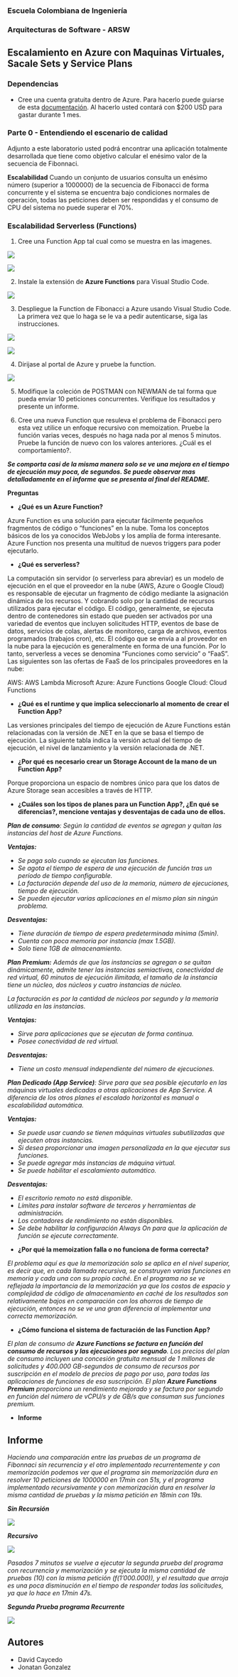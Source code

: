 ### Escuela Colombiana de Ingeniería
### Arquitecturas de Software - ARSW

## Escalamiento en Azure con Maquinas Virtuales, Sacale Sets y Service Plans

### Dependencias
* Cree una cuenta gratuita dentro de Azure. Para hacerlo puede guiarse de esta [documentación](https://azure.microsoft.com/en-us/free/search/?&ef_id=Cj0KCQiA2ITuBRDkARIsAMK9Q7MuvuTqIfK15LWfaM7bLL_QsBbC5XhJJezUbcfx-qAnfPjH568chTMaAkAsEALw_wcB:G:s&OCID=AID2000068_SEM_alOkB9ZE&MarinID=alOkB9ZE_368060503322_%2Bazure_b_c__79187603991_kwd-23159435208&lnkd=Google_Azure_Brand&dclid=CjgKEAiA2ITuBRDchty8lqPlzS4SJAC3x4k1mAxU7XNhWdOSESfffUnMNjLWcAIuikQnj3C4U8xRG_D_BwE). Al hacerlo usted contará con $200 USD para gastar durante 1 mes.

### Parte 0 - Entendiendo el escenario de calidad

Adjunto a este laboratorio usted podrá encontrar una aplicación totalmente desarrollada que tiene como objetivo calcular el enésimo valor de la secuencia de Fibonnaci.

**Escalabilidad**
Cuando un conjunto de usuarios consulta un enésimo número (superior a 1000000) de la secuencia de Fibonacci de forma concurrente y el sistema se encuentra bajo condiciones normales de operación, todas las peticiones deben ser respondidas y el consumo de CPU del sistema no puede superar el 70%.

### Escalabilidad Serverless (Functions)

1. Cree una Function App tal cual como se muestra en las  imagenes.

![](images/part3/part3-function-config.png)

![](images/part3/part3-function-configii.png)

2. Instale la extensión de **Azure Functions** para Visual Studio Code.

![](images/part3/part3-install-extension.png)

3. Despliegue la Function de Fibonacci a Azure usando Visual Studio Code. La primera vez que lo haga se le va a pedir autenticarse, siga las instrucciones.

![](images/part3/part3-deploy-function-1.png)

![](images/part3/part3-deploy-function-2.png)

4. Dirijase al portal de Azure y pruebe la function.

![](images/part3/part3-test-function.png)

5. Modifique la coleción de POSTMAN con NEWMAN de tal forma que pueda enviar 10 peticiones concurrentes. Verifique los resultados y presente un informe.

6. Cree una nueva Function que resuleva el problema de Fibonacci pero esta vez utilice un enfoque recursivo con memoization. Pruebe la función varias veces, después no haga nada por al menos 5 minutos. Pruebe la función de nuevo con los valores anteriores. ¿Cuál es el comportamiento?.

_**Se comporta casi de la misma manera solo se ve una mejora en el tiempo de ejecución muy poca, de segundos. Se puede observar mas detalladamente en el informe que se presenta al final del README.**_

**Preguntas**

* **¿Qué es un Azure Function?**

Azure Function es una solución para ejecutar fácilmente pequeños fragmentos de código o “funciones” en la nube. Toma los conceptos básicos de los ya conocidos WebJobs y los amplía de forma interesante. Azure Function nos presenta una multitud de nuevos triggers para poder ejecutarlo.

* **¿Qué es serverless?**

La computación sin servidor (o serverless para abreviar) es un modelo de ejecución en el que el proveedor en la nube (AWS, Azure o Google Cloud) es responsable de ejecutar un fragmento de código mediante la asignación dinámica de los recursos. Y cobrando solo por la cantidad de recursos utilizados para ejecutar el código. El código, generalmente, se ejecuta dentro de contenedores sin estado que pueden ser activados por una variedad de eventos que incluyen solicitudes HTTP, eventos de base de datos, servicios de colas, alertas de monitoreo, carga de archivos, eventos programados (trabajos cron), etc. El código que se envía a al proveedor en la nube para la ejecución es generalmente en forma de una función. Por lo tanto, serverless a veces se denomina “Funciones como servicio” o “FaaS”. Las siguientes son las ofertas de FaaS de los principales proveedores en la nube:

AWS: AWS Lambda
Microsoft Azure: Azure Functions
Google Cloud: Cloud Functions

* **¿Qué es el runtime y que implica seleccionarlo al momento de crear el Function App?**

Las versiones principales del tiempo de ejecución de Azure Functions están relacionadas con la versión de .NET en la que se basa el tiempo de ejecución. La siguiente tabla indica la versión actual del tiempo de ejecución, el nivel de lanzamiento y la versión relacionada de .NET.

* **¿Por qué es necesario crear un Storage Account de la mano de un Function App?**

Porque proporciona un espacio de nombres único para que los datos de Azure Storage sean accesibles a través de HTTP.

* **¿Cuáles son los tipos de planes para un Function App?, ¿En qué se diferencias?, mencione ventajas y desventajas de cada uno de ellos.**

_**Plan de consumo**: Según la cantidad de eventos se agregan y quitan las instancias del host de Azure Functions._

_**Ventajas:**_
- _Se paga solo cuando se ejecutan las funciones._
- _Se agota el tiempo de espera de una ejecución de función tras un período de tiempo configurable._
- _La facturación depende del uso de la memoria, número de ejecuciones, tiempo de ejecución._
- _Se pueden ejecutar varias aplicaciones en el mismo plan sin ningún problema._

_**Desventajas:**_
- _Tiene duración de tiempo de espera predeterminada mínima (5min)._
- _Cuenta con poca memoria por instancia (max 1.5GB)._
- _Solo tiene 1GB de almacenamiento._

_**Plan Premium:** Además de que las instancias se agregan o se quitan dinámicamente, admite tener las instancias semiactivas, conectividad de red virtual, 60 minutos de ejecución ilimitada, el tamaño de la instancia tiene un núcleo, dos núcleos y cuatro instancias de núcleo._

_La facturación es por la cantidad de núcleos por segundo y la memoria utilizada en las instancias._

_**Ventajas:**_
- _Sirve para aplicaciones que se ejecutan de forma continua._
- _Posee conectividad de red virtual._

_**Desventajas:**_
- _Tiene un  costo mensual independiente del número de ejecuciones._

_**Plan Dedicado (App Service)**: Sirve para que sea posible ejecutarlo en las máquinas virtuales dedicadas a otras aplicaciones de App Service. A diferencia de los otros planes el escalado horizontal es manual o escalabilidad automática._

_**Ventajas:**_
- _Se puede usar cuando se tienen máquinas virtuales subutilizadas que ejecuten otras instancias._
- _Si desea proporcionar una imagen personalizada en la que ejecutar sus funciones._
- _Se puede agregar más instancias de máquina virtual._
- _Se puede habilitar el escalamiento automático._

_**Desventajas:**_
- _El escritorio remoto no está disponible._
- _Límites para instalar software de terceros y herramientas de administración._
- _Los contadores de rendimiento no están disponibles._
- _Se debe habilitar la configuración Always On para que la aplicación de función se ejecute correctamente._

* **¿Por qué la memoization falla o no funciona de forma correcta?**

_El problema aquí es que la memorización solo se aplica en el nivel superior, es decir que, en cada llamada recursiva, se construyen varias funciones en memoria y cada una con su propio caché.
En el programa no se ve reflejada la importancia de la memorización ya que los costos de espacio y complejidad de código de almacenamiento en caché de los resultados son relativamente bajos en comparación con los ahorros de tiempo de ejecución, entonces no se ve una gran diferencia al implementar una correcta memorización._

* **¿Cómo funciona el sistema de facturación de las Function App?**

_El plan de consumo de **Azure Functions se factura en función del consumo de recursos y las ejecuciones por segundo**. Los precios del plan de consumo incluyen una concesión gratuita mensual de 1 millones de solicitudes y 400.000 GB-segundos de consumo de recursos por suscripción en el modelo de precios de pago por uso, para todas las aplicaciones de funciones de esa suscripción. 
El plan **Azure Functions Premium** proporciona un rendimiento mejorado y se factura por segundo en función del número de vCPU/s y de GB/s que consuman sus funciones premium._


* **Informe**

## Informe ##
_Haciendo una comparación entre las pruebas de un programa de Fibonnaci sin recurrencia y el otro implementado recurrentemente y con memorización podemos ver que el programa sin memorización dura en resolver 10 peticiones de 1000000 en 17min con 51s, y el programa implementado recursivamente y con memorización dura en resolver la misma cantidad de pruebas y la misma petición en 18min con 19s._

_**Sin Recursión**_

![](https://github.com/JonatanGonzalez09/ARSW-Lab9/blob/master/images/pruebas/prueba2.png)

_**Recursivo**_

![](https://github.com/JonatanGonzalez09/ARSW-Lab9/blob/master/images/pruebas/prueba%20newman%20recursivo.png)

_Pasados 7 minutos se vuelve a ejecutar la segunda prueba del programa con recurrencia y memorización y se ejecuta la misma cantidad de pruebas (10) con la misma petición (f(1’000.000)), y el resultado que arroja es una poca disminución en el tiempo de responder todas las solicitudes, ya que lo hace en 17min 47s._

_**Segunda Prueba programa Recurrente**_

![](https://github.com/JonatanGonzalez09/ARSW-Lab9/blob/master/images/pruebas/2da%20prueba%20rec.png)


## Autores ##
- David Caycedo
- Jonatan Gonzalez
